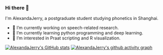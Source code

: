 ### Hi there 👋

I'm AlexandaJerry, a postgraduate student studying phonetics in Shanghai.

- 🔭 I’m currently working on speech-related research.
- 🌱 I’m currently learning python programming and deep learning.
- 👯 I’m interested in Praat scripting and R visualization.

[![AlexandaJerry's GitHub stats](https://github-readme-stats.vercel.app/api?username=AlexandaJerry&show_icons=true&theme=tokyonight)](https://github.com/anuraghazra/github-readme-stats)
[![AlexandaJerry's github activity graph](https://activity-graph.herokuapp.com/graph?username=AlexandaJerry&theme=react-dark)](https://github.com/AlexandaJerryu/github-readme-activity-graph)
